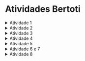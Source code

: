 # Atividades Bertoti

<details close>
<summary>Atividade 1</summary>
 
#### Texto 1
> Withain Google, we sometimes say, “Software engineering is programming integrated over time.” Programming is certainly a significant part of software : engineering after all, programming is how you generate new software in the first place. If you accept this distinction, it also becomesnsion to programming. Cubes clear that we might need to delineate between programming tasks (development) and software engineering tasks (development, modification, mmimaintenance). The addition of time adds an important new dime


#### Texto 2
> We see three critical differences between programming and software engineering: time, scale, and the trade-offs at play. On a software engineering project, engineers need to be more concerned with the passage of time and the eventual need for change. In a software engineering organization, we need to be more concerned about scale and efficiency, both for the software we produce as well as for the organization that is producing it. Finally, as software engineers, we are asked to make more complex decisions with higher-stakes outcomes, often based on imprecise estimates of time and growth.


 - Link Livro: https://abseil.io/resources/swe-book


## Com base nesses dois textos, diga: O que é engenharia de Software?

  É o planejamento mais complexo de uma estrutura total de desenvolvimento. Engenharia de software não é programção, mas a programação está dentro da engenharia de software. 
A engenharia de software engloba: 
- o desenvolvimento inicial;
- a modificação do software;
- E a manutenção do software ao longo do tempo.

A engenharia de software leva em consideração fatores como o tempo, a escala do projeto e os compromissos envolvidos. PLaneja comob lidar com a passagem do tempo, a necessidade futura de mudanças, a eficiência do software produzido e da organização que o produz, e a tomada de decisões complexas com base em estimativas imprecisas de tempo e crescimento. Resumindo, a engenharia de software abrange não apenas a programação, mas também aspectos amplos relacionados à criação, manutenção e escalabilidade do software

### Tempo na engenharia de software:

- Tempo de Desenvolvimento: O período necessário para completar o desenvolvimento de um software. Inclui o tempo desde a concepção inicial até a entrega final. Esse tempo pode ser influenciado por vários fatores, incluindo a complexidade do projeto, a experiência da equipe, as ferramentas utilizadas, e as metodologias de desenvolvimento adotadas.

- Tempo de Execução: Este termo refere-se ao tempo que um software leva para executar um conjunto de tarefas. É uma medida de performance e eficiência do código. Reduzir o tempo de execução é frequentemente um objetivo importante na otimização de software.

- Tempo de Resposta: Refere-se ao tempo que um sistema leva para responder a uma solicitação.
  
- Tempo de Ciclo (Cycle Time): Na gestão de projetos, tempo de ciclo refere-se ao tempo total que leva para uma unidade de trabalho passar por todo o processo de desenvolvimento, desde a entrada até a saída.

Tempo de Inatividade (Downtime): Refere-se ao período durante o qual um sistema está indisponível ou inoperante. Minimizar o tempo de inatividade é crucial para garantir a disponibilidade e confiabilidade de sistemas críticos.

Time to Market (TTM): Tempo que leva para um produto ser desenvolvido e estar disponível no mercado. Este é um critério importante para determinar o sucesso comercial de um produto, especialmente em mercados altamente competitivos.

Estimativas de Tempo: Envolvem a previsão de quanto tempo levará para completar várias tarefas e atividades durante o ciclo de vida do desenvolvimento de software. Técnicas comuns para estimativa incluem análise de pontos de função, Wideband Delphi, e PERT (Program Evaluation Review Technique).

Tempo Real (Real-time): Refere-se a sistemas ou processos que devem operar dentro de restrições de tempo rigorosas. Sistemas em tempo real são projetados para fornecer respostas ou resultados em um prazo específico e previsível.

Cada uma dessas interpretações do "tempo" tem implicações significativas na forma como o desenvolvimento de software é gerido, executado e avaliado. A gestão eficaz do tempo em todas essas dimensões é crucial para o sucesso de projetos de software.

### Escala do projeto na engenharia de software:

A escala de um projeto afeta muitos aspectos da sua gestão, incluindo planejamento, alocação de recursos, estimativa de custos, mitigação de riscos e comunicação. Projetos de grande escala frequentemente exigem uma gestão mais sofisticada e detalhada, bem como maior coordenação e colaboração entre equipes. Por outro lado, projetos de pequena escala podem ser mais ágeis e menos burocráticos, mas ainda requerem uma abordagem estruturada para garantir o sucesso.

Avaliar corretamente a escala do projeto ajuda os gestores a tomar decisões informadas sobre a melhor forma de abordar o desenvolvimento e a implementação do software, garantindo que os objetivos do projeto sejam alcançados de maneira eficiente e eficaz.


- Linhas de Código (LOC): Uma medida direta do tamanho do código-fonte do projeto.
- Número de Módulos/Componentes: A quantidade de componentes distintos ou módulos de software.
- Tamanho da Equipe: Número de desenvolvedores e outros membros da equipe envolvidos no projeto.
- Complexidade Técnica: Grau de dificuldade técnica envolvida, incluindo algoritmos complexos, integração de sistemas, dependências externas, etc.
- Complexidade de Requisitos: Quantidade e variedade de funcionalidades e requisitos que o software precisa atender.
- Arquitetura do Sistema: Número de camadas, microserviços, componentes distribuídos, etc.
- Prazo de Desenvolvimento: Tempo total estimado ou real necessário para concluir o projeto.
- Marcos e Entregas: Datas importantes para a entrega de partes específicas do projeto.
- Funcionalidades e Recursos: Número de funcionalidades e recursos que o software deve oferecer.
- Áreas de Aplicação: Quantidade de áreas ou domínios de aplicação que o software abrange.
- Número de Usuários: Quantidade de usuários finais que utilizarão o software.
- Uso Conjunto: Carga esperada em termos de uso simultâneo ou volume de dados processados.
- Custo Total: Recursos financeiros alocados para o desenvolvimento, teste, implementação e manutenção do software.
- Ferramentas e Tecnologias Utilizadas: Tipos de ferramentas, linguagens de programação, frameworks e plataformas empregadas.
- Métodos de Desenvolvimento: Metodologias e práticas de desenvolvimento adotadas (por exemplo, Agile, Scrum, Waterfall). 

 
</details>

<details close>
  <summary>Atividade 2</summary>

 #### Dê exemplos de trade-offs:

**1º Cypress:**

Contras:
- Focado em aplicações web, não oferece suporte nativo a testes em aplicativos móveis;
- Difícil de escalar se houver uma grande quantidade de testes;
- Custo com funcionalidades avançadas estão disponíveis apenas na versão paga do Cypress (dashboard, máquinas virtuais, servidores e armazenamento);
- O Cypress não oferece suporte nativo a testes de acessibilidade;
- Problemas de sincronização em relação a API;
- Depender de plugins de terceiros;
- Dificuldade execução de testes em múltiplos dispositivos simultaneamente;
- Limitações para aplicações que requerem autenticação complexa ou em cenários de autenticação específicos, dificuldades na configuração dos testes;
- O Cypress pode não ter recursos nativos para interagir com esses elementos (Exemplo: notificação);
- Não recomendado para aplicações altamente interativas;
- A confiabilidade pode ser perdida ao longo do processo, em ambientescom muitas solicitações de rede ou interações complexas com APIs, podem ocorrer instabilidades nos testes.

Prós:
- Uma das ferramentas mais completas para teste, com documentação extensa, boa performance, diversos fóruns de ajuda;
- 7 anos no mercado;
- O Cypress gera relatórios informativos e bem formatados, facilitando a análise dos resultados dos testes;
- O Cypress uma velocidade de execução rápida quando comparado com outras ferramentas de teste de front-end;
- O Cypress é uma ferramenta de código aberto e gratuita para uso individual e em projetos de código aberto.
- Não é necessária a instalação a parte de um driver para execução dos testes, assim como selenium.

> Onde Cypress é usado: [Amazon](https://www.amazon.com.br/)")

2º Java: 

Contras:
- Sua sintaxe verbose, sendo necessário escrever mais código para realizar tarefas simples em comparação com linguagens mais concisas,
- Tempo de inicialização mais longo do que aplicativos escritos em linguagens compiladas, devido à necessidade de inicializar a JVM e carregar todas as classes necessárias,
- Java é uma linguagem de programação robusta, exibe os possíveis erros de programação em tempo de compilação, então não tem tanta tolerancia a erros;
- Consome muita me consumida, O uso da JVM pode consumir muita memória do sistema, o que pode ser um problema em sistemas com pouca memória disponível.

Prós:  
- Os programas escritos em Java podem ser executados em qualquer plataforma que tenha uma máquina virtual Java (JVM).
- Java é uma linguagem de programação robusta, exibe os possíveis erros de programação em tempo de compilação.
- Ele oferece várias características de segurança, como a verificação de bytecode na JVM, gerenciamento de memória automático e segurança na manipulação de exceções.
- Uma extensa biblioteca padrão (Java Standard Library), que oferece funcionalidades prontas para uso em diversas áreas, como coleções de dados, manipulação de arquivos, rede.

- Onde Java é usado: [Amazon](https://www.amazon.com.br/)")

3º Elixir: É uma linguagem de programação funcional, baseada na Erlang Virtual Machine (BEAM), que também é utilizada na linguagem Erlang. O elixir tem uma ótima vantagem na escalabilidade pois temsua arquitetura baseada em Erlang, sendo altamente escalável e tolerante a falhas. Usada para construir sistemas distribuídos e de alta disponibilidade. Essa ferramenta é excelente para atividades paralelas, pois fornece um modelo de concorrência baseado em processos leves, que são executados de forma independente e isolada. Isso permite que os programas Elixir lidem facilmente com tarefas concorrentes e paralelas. Por outroi lado, em algumas áreas específicas, como manipulação intensiva de dados ou cálculos numéricos intensivos, outras linguagens como C e C++ podem ter um desempenho melhor devido à sua otimização específica, mesmo que exijam mais esforço e tempo.

Prós:
- ...
- ...


Contras:
- ...
- ...

- Onde Exilir é usado: [Discord](https://discord.com/")

</details>

<details close>
  <summary>Atividade 3</summary>

#### Comentar sobre os tipos de arquiteturas - Slide do teams página 24 ao 29

### Trade-off de arquiteturas:

**Layered Architecture Style(Arquitetura em camadas):**

A arquitetura em camadas (Layered Architecture) é um estilo de arquitetura de software onde o sistema é dividido em várias camadas, cada uma com responsabilidades distintas e bem definidas. Esse estilo é amplamente utilizado devido à sua simplicidade e organização clara. Aqui estão os pontos positivos e negativos dessa abordagem:

Pontos Positivos:
- Facilidade de Manutenção: Como as funcionalidades estão bem divididas entre as camadas, localizar e corrigir problemas se torna mais simples. Isso também facilita a implementação de novas funcionalidades sem impactar outras partes do sistema.
- Reusabilidade: Componentes de uma camada podem ser reutilizados em outros projetos ou partes do sistema. Por exemplo, a lógica de negócios pode ser usada em diferentes interfaces de usuário.
- Escalabilidade: É possível escalar diferentes camadas de forma independente, dependendo das necessidades do sistema. Por exemplo, a camada de dados pode ser otimizada separadamente da camada de apresentação.
- Testabilidade: Com a separação clara entre as camadas, fica mais fácil criar testes unitários e de integração. Cada camada pode ser testada isoladamente, garantindo a confiabilidade do sistema.

Pontos Negativos:
- Desempenho: A comunicação entre camadas pode introduzir sobrecarga, impactando o desempenho do sistema. Cada camada pode adicionar latência, especialmente se as chamadas entre camadas forem síncronas.
- Rigidez: A arquitetura em camadas pode ser muito rígida, tornando difícil a adaptação a novas tecnologias ou requisitos. Modificar a estrutura das camadas pode ser complexo e custoso.
- Complexidade Adicional: A implementação de uma arquitetura em camadas pode adicionar complexidade desnecessária a sistemas pequenos ou simples, onde uma abordagem mais direta poderia ser mais eficiente.
- Desenvolvimento Inicial: O tempo e o esforço iniciais para definir e implementar as diferentes camadas podem ser significativos. Isso pode ser uma desvantagem em projetos com prazos curtos.

Uso: Aplicações de E-commerce e Sistemas Bancários e Financeiros


**Pipeline Architecture Style(Arquitetura em pipeline):**

Pontos positivo: 
- ...
- ...
- ...
Pontos negativos:
- ...
- ...
- ...
Uso:




**Microkernel Architecture Style(Arquitetura em camadas):**

Pontos positivo: 
- ...
- ...
- ...
Pontos negativos:
- ...
- ...
- ...
Uso: 

**Service-based Architecture Style(Arquitetura baseada em serviços):**

Pontos positivo: 
- ...
- ...
- ...
Pontos negativos:
- ...
- ...
- ...
Uso: 

**Event-driven Architecture Style(Arquitetura baseada em eventos):**

Pontos positivo: 
- ...
- ...
- ...
Pontos negativos:
- ...
- ...
- ...
Uso: 

**Microservices Architecture (Arquitetura de microsserviços):**

Pontos positivo: 
- ...
- ...
- ...
Pontos negativos:
- ...
- ...
- ...
Uso: 

</details>


<details close>
  <summary>Atividade 4</summary>

 #### Defina sua arquitetura debatendo tradeoffs com os requisitos não funcionais comentados em aula:

Monolithic architecture:
Uma arquitetura monolítica é um estilo de arquitetura de software onde toda a aplicação é desenvolvida como um único serviço ou aplicativo, normalmente dividido em diferentes módulos ou camadas

#### Trade-offs com requisitos não funcionais:
- Desempenho: Normalmente, as arquiteturas monolíticas têm menos overhead de comunicação entre componentes, o que pode resultar em melhor desempenho em comparação com arquiteturas distribuídas.
- Implantação: Uma das principais vantagens dos monolitos é que eles são relativamente simples de construir e implantar, porém difícil de escalar.
- Escalabilidade: É mais difícil escalar horizontalmente (adicionar mais instâncias do aplicativo), pois toda a aplicação precisa ser replicada, o que pode aumentar a complexidade.
- Manutenibilidade: A manutenção, teste e depuração podem ser mais fáceis de testar e depurar, já que todas as partes da aplicação estão em um único lugar.
</details>

<details close>
  <summary>Atividade 5</summary>

### Diagrama de classes de uma das partes da arquitetura:

![Classe UML (2)](https://github.com/carladaiane/bertoti/assets/96966614/31aa7c9f-ee2a-4a7e-afd7-9985d23a42aa)

</details>

<details close>
  <summary>Atividade 6 e 7</summary>

 ### Código e testes para o diagrama de classe criado acima na pasta "engenhariaSoftware".

</details>


<details close>
  <summary>Atividade 8</summary>

 ### UML

![Diagrama de caso de uso (1)](https://github.com/carladaiane/bertoti/assets/96966614/cb4d868d-d101-4e8d-a869-7ade50b4dcd4)

 

</details>



